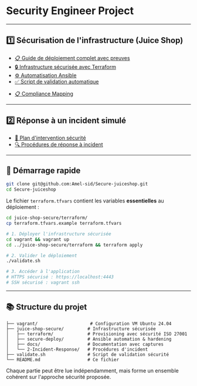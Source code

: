 # Security Engineer Project


---

## 1️⃣ Sécurisation de l'infrastructure (Juice Shop)

* [📋 Guide de déploiement complet avec preuves](./juice-shop-secure/docs/DEPLOYMENT_PROOF.md)
* [🔒 Infrastructure sécurisée avec Terraform](./juice-shop-secure/terraform/)
* [⚙️ Automatisation Ansible](./juice-shop-secure/secure-deploy/)
* [✅ Script de validation automatique](./validate.sh)
- [📋 Compliance Mapping](./juice-shop-secure/docs/COMPLIANCE_MAPPING.md)

---

## 2️⃣ Réponse à un incident simulé

* [🚨 Plan d'intervention sécurité](./juice-shop-secure/2-Incident-Response/)
* [🔍 Procédures de réponse à incident](./juice-shop-secure/2-Incident-Response/)

---

## 🚀 Démarrage rapide
```bash
git clone git@github.com:Amel-sid/Secure-juiceshop.git
cd Secure-juiceshop
```
Le fichier `terraform.tfvars` contient les variables **essentielles** au déploiement :

```bash
cd juice-shop-secure/terraform/
cp terraform.tfvars.example terraform.tfvars
```

```bash
# 1. Déployer l'infrastructure sécurisée
cd vagrant && vagrant up
cd ../juice-shop-secure/terraform && terraform apply

# 2. Valider le déploiement
./validate.sh

# 3. Accéder à l'application
# HTTPS sécurisé : https://localhost:4443
# SSH sécurisé : vagrant ssh
```

---

## 📚 Structure du projet

```
├── vagrant/                    # Configuration VM Ubuntu 24.04
├── juice-shop-secure/         # Infrastructure sécurisée
│   ├── terraform/             # Provisioning avec sécurité ISO 27001
│   ├── secure-deploy/         # Ansible automation & hardening
│   ├── docs/                  # Documentation avec captures
│   └── 2-Incident-Response/   # Procédures d'incident
├── validate.sh                # Script de validation sécurité
└── README.md                  # Ce fichier
```

Chaque partie peut être lue indépendamment, mais forme un ensemble cohérent sur l'approche sécurité proposée.